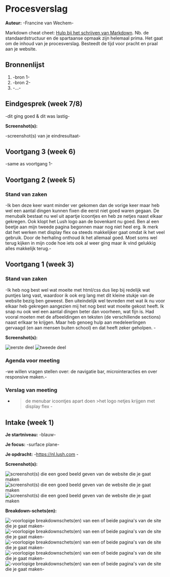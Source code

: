 # Procesverslag
**Auteur:** -Francine van Wechem-

Markdown cheat cheet: [Hulp bij het schrijven van Markdown](https://github.com/adam-p/markdown-here/wiki/Markdown-Cheatsheet). Nb. de standaardstructuur en de spartaanse opmaak zijn helemaal prima. Het gaat om de inhoud van je procesverslag. Besteedt de tijd voor pracht en praal aan je website.



## Bronnenlijst
1. -bron 1-
2. -bron 2-
3. -...-



## Eindgesprek (week 7/8)

-dit ging goed & dit was lastig-

**Screenshot(s):**

-screenshot(s) van je eindresultaat-



## Voortgang 3 (week 6)

-same as voortgang 1-



## Voortgang 2 (week 5)

### Stand van zaken
-Ik ben deze keer want minder ver gekomen dan de vorige keer maar heb wel een aantal dingen kunnen fixen die eerst niet goed waren gegaan. De menubalk bestaat nu wel uit apartje icoontjes en heb ze netjes naast elkaar gekregen. Ook klopt het Lush logo aan de bovenkant nu goed. Ben al een beetje aan mijn tweede pagina begonnen maar nog niet heel erg. Ik merk dat het werken met display flex oa steeds makkelijker gaat omdat ik het veel gebruik. Door de herhaling onthoud ik het allemaal goed. Moet soms wel terug kijken in mijn code hoe iets ook al weer ging maar ik vind gelukkig alles makkelijk terug.-



## Voortgang 1 (week 3)

### Stand van zaken

-Ik heb nog best wel wat moeite met html/css dus liep bij redelijk wat puntjes lang vast, waardoor ik ook erg lang met dit kleine stukje van de website bezig ben geweest. Ben uiteindelijk wel tevreden met wat ik nu voor elkaar heb gekregen aangezien mij het nog best wat moeite gekost heeft. Ik snap nu ook wel een aantal dingen beter dan voorheen, wat fijn is. Had vooral moeten met de afbeeldingen en teksten (de verschillende sections) naast erlkaar te krijgen. Maar heb genoeg hulp aan medeleerlingen gervaagd (en aan mensen buiten school) en dat heeft zeker geholpen. -

**Screenshot(s):**

![eerste deel](images/eerstedeel.png)
![tweede deel](images/tweededeel.png)



### Agenda voor meeting

-we willen vragen stellen over: de navigatie bar, microinteracties en over responsive maken.-

### Verslag van meeting

- >de menubar icoontjes apart doen >het logo netjes krijgen met display flex -



## Intake (week 1)

**Je startniveau:** -blauw-

**Je focus:** -surface plane-

**Je opdracht:** -https://nl.lush.com -

**Screenshot(s):**

![screenshot(s) die een goed beeld geven van de website die je gaat maken](images/dummy-image.svg)
![screenshot(s) die een goed beeld geven van de website die je gaat maken](images/lush1.png)
![screenshot(s) die een goed beeld geven van de website die je gaat maken](images/lush2.png)

**Breakdown-schets(en):**

![-voorlopige breakdownschets(en) van een of beide pagina's van de site die je gaat maken-](images/dummy-image.svg)
![-voorlopige breakdownschets(en) van een of beide pagina's van de site die je gaat maken-](images/bdschets1.png)
![-voorlopige breakdownschets(en) van een of beide pagina's van de site die je gaat maken-](images/bdschets2.png)
![-voorlopige breakdownschets(en) van een of beide pagina's van de site die je gaat maken-](images/bdschets3.png)
![-voorlopige breakdownschets(en) van een of beide pagina's van de site die je gaat maken-](images/bdschets4.png)